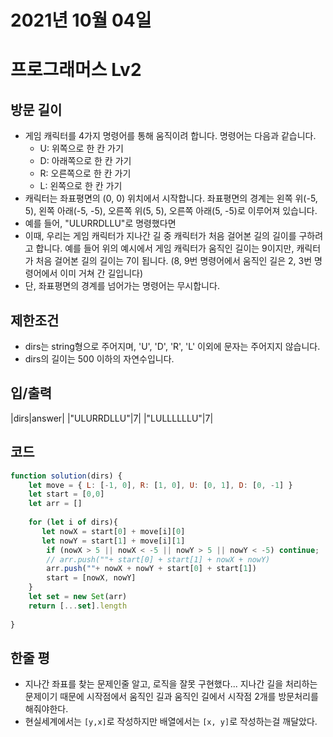 # 2021년 10월 04일
# 프로그래머스 Lv2
## 방문 길이
- 게임 캐릭터를 4가지 명령어를 통해 움직이려 합니다. 명령어는 다음과 같습니다.
  - U: 위쪽으로 한 칸 가기
  - D: 아래쪽으로 한 칸 가기
  - R: 오른쪽으로 한 칸 가기
  - L: 왼쪽으로 한 칸 가기
- 캐릭터는 좌표평면의 (0, 0) 위치에서 시작합니다. 좌표평면의 경계는 왼쪽 위(-5, 5), 왼쪽 아래(-5, -5), 오른쪽 위(5, 5), 오른쪽 아래(5, -5)로 이루어져 있습니다.
- 예를 들어, "ULURRDLLU"로 명령했다면
- 이때, 우리는 게임 캐릭터가 지나간 길 중 캐릭터가 처음 걸어본 길의 길이를 구하려고 합니다. 예를 들어 위의 예시에서 게임 캐릭터가 움직인 길이는 9이지만, 캐릭터가 처음 걸어본 길의 길이는 7이 됩니다. (8, 9번 명령어에서 움직인 길은 2, 3번 명령어에서 이미 거쳐 간 길입니다)
- 단, 좌표평면의 경계를 넘어가는 명령어는 무시합니다.

## 제한조건 
- dirs는 string형으로 주어지며, 'U', 'D', 'R', 'L' 이외에 문자는 주어지지 않습니다.
- dirs의 길이는 500 이하의 자연수입니다.
## 입/출력
|dirs|answer|
|"ULURRDLLU"|7|
|"LULLLLLLU"|7|
## 코드
```javascript
function solution(dirs) {
    let move = { L: [-1, 0], R: [1, 0], U: [0, 1], D: [0, -1] }
    let start = [0,0]
    let arr = []
    
    for (let i of dirs){
       let nowX = start[0] + move[i][0]
       let nowY = start[1] + move[i][1]
        if (nowX > 5 || nowX < -5 || nowY > 5 || nowY < -5) continue;
        // arr.push(""+ start[0] + start[1] + nowX + nowY)
        arr.push(""+ nowX + nowY + start[0] + start[1])
        start = [nowX, nowY]
    }
    let set = new Set(arr)
    return [...set].length
   
}
```
## 한줄 평
- 지나간 좌표를 찾는 문제인줄 알고, 로직을 잘못 구현했다... 지나간 길을 처리하는 문제이기 때문에 시작점에서 움직인 길과 움직인 길에서 시작점 2개를 방문처리를 해줘야한다.
- 현실세계에서는 `[y,x]`로 작성하지만 배열에서는 `[x, y]`로 작성하는걸 깨달았다.